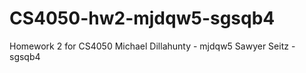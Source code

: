 # CS4050-hw2-mjdqw5-sgsqb4
Homework 2 for CS4050 
Michael Dillahunty - mjdqw5
Sawyer Seitz - sgsqb4
